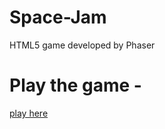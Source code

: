 # Space-Jam
HTML5 game developed by Phaser 

# Play the game -
[play here](shohan4556.github.io/Space-Jam/)
